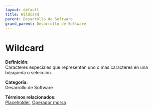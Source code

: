 ```yaml
---
layout: default
title: Wildcard
parent: Desarrollo de Software
grand_parent: Desarrollo de Software
---
```


# Wildcard

**Definición:**  
Caracteres especiales que representan uno o más caracteres en una búsqueda o selección.

**Categoría:**  
Desarrollo de Software  

  


**Términos relacionados:**  
[Placeholder](https://maleniski.github.io/diccionario-angl-tec-mx/docs/desarrollo-de-software/placeholder.html), [Operador morsa](https://maleniski.github.io/diccionario-angl-tec-mx/docs/desarrollo-de-software/operador-morsa.html)
